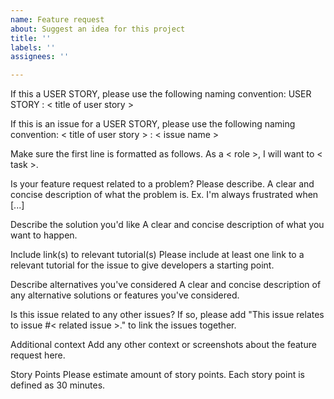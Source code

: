 ```yaml
---
name: Feature request
about: Suggest an idea for this project
title: ''
labels: ''
assignees: ''

---
```


If this a USER STORY, please use the following naming convention:
USER STORY : < title of user story >

If this is an issue for a USER STORY, please use the following naming convention:
< title of user story > : < issue name >

Make sure the first line is formatted as follows.
As a < role >, I will want to < task >.

Is your feature request related to a problem? Please describe.
A clear and concise description of what the problem is. Ex. I'm always frustrated when [...]

Describe the solution you'd like
A clear and concise description of what you want to happen.

Include link(s) to relevant tutorial(s)
Please include at least one link to a relevant tutorial for the issue to give developers a starting point.

Describe alternatives you've considered
A clear and concise description of any alternative solutions or features you've considered.

Is this issue related to any other issues?
If so, please add "This issue relates to issue #< related issue >." to link the issues together.

Additional context
Add any other context or screenshots about the feature request here.

Story Points
Please estimate amount of story points. Each story point is defined as 30 minutes.


